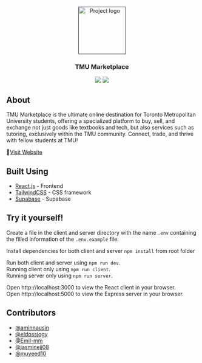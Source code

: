 <p align="center">
  <a href="" rel="noopener">
<img width=125 src="./client//public//favicon.ico" alt="Project logo"></a>
</p>

<h3 align="center">TMU Marketplace</h3>

<p align="center">
      <a href="https://github.com/eldossjogy/TMU-MarketPlace/actions/workflows/react-ci.yml" ><img src="https://github.com/eldossjogy/TMU-MarketPlace/actions/workflows/react-ci.yml/badge.svg"></a>
      <a href="https://github.com/eldossjogy/TMU-MarketPlace/actions/workflows/express-ci.yml" ><img src="https://github.com/eldossjogy/TMU-MarketPlace/actions/workflows/express-ci.yml/badge.svg"></a>
</p>

## About 
TMU Marketplace is the ultimate online destination for Toronto Metropolitan University students, offering a specialized platform to buy, sell, and exchange not just goods like textbooks and tech, but also services such as tutoring, exclusively within the TMU community. 
Connect, trade, and thrive with fellow students at TMU!
  
🔗[Visit Website](https://tmu-marketplace.onrender.com/)

## Built Using

- [React.js](https://create-react-app.dev/) - Frontend
- [TailwindCSS](https://tailwindcss.com/) - CSS framework
- [Supabase](https://supabase.com/) - Supabase

## Try it yourself!

Create a file in the client and server directory with the name `.env` containing the filled information of the `.env.example` file.

Install dependencies for both client and server
`npm install` from root folder

Run both client and server using `npm run dev`.  
Running client only using `npm run client`.  
Running server only using `npm run server`.

Open http://localhost:3000 to view the React client in your browser.  
Open http://localhost:5000 to view the Express server in your browser.

## Contributors

- [@aminnausin](https://github.com/aminnausin)
- [@eldossjogy](https://github.com/eldossjogy)
- [@Emil-mm](https://github.com/Emil-mm)
- [@jasminejj08](https://github.com/jasminejj08)
- [@muyeed10](https://github.com/muyeed10)
